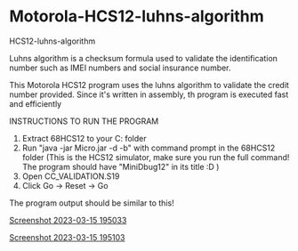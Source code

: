 # Motorola-HCS12-luhns-algorithm
HCS12-luhns-algorithm

Luhns algorithm is a checksum formula used to validate the identification number such as IMEI numbers and social insurance number.

This Motorola HCS12 program uses the luhns algorithm to validate the credit number provided. Since it's written in assembly, th program is executed fast and efficiently

INSTRUCTIONS TO RUN THE PROGRAM

1. Extract 68HCS12 to your C: folder
2. Run "java -jar Micro.jar -d -b" with command prompt in the 68HCS12 folder (This is the HCS12 simulator, make sure you run the full command! The program should have "MiniDbug12" in its title :D )
3. Open CC_VALIDATION.S19
4. Click Go -> Reset -> Go 


The program output should be similar to this!

[Screenshot 2023-03-15 195033](https://user-images.githubusercontent.com/113872188/225489103-978635f4-46da-458f-afe7-6c87cf4eb81b.png)

[Screenshot 2023-03-15 195103](https://user-images.githubusercontent.com/113872188/225489107-955dc964-56dc-4740-bb49-d80c6df3c58d.png)


